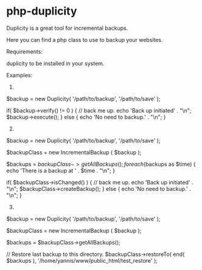 # php-duplicity

Duplicity is a great tool for incremental backups.

Here you can find a php class to use to backup your websites.

Requirements:

duplicity to be installed in your system.

Examples:

1)

$backup = new Duplicity( '/path/to/backup', '/path/to/save' );

if( $backup->verify()  != 0 ) {
    // back me up.
    echo 'Back up initiated' . "\n";
    $backup->execute();
}
else {
    echo 'No need to backup.' . "\n";
}

2)

$backup = new Duplicity( '/path/to/backup', '/path/to/save' );

$backupClass = new IncrementalBackup ( $backup );

$backups = $backupClass->getAllBackups();
foreach ($backups as $time) {
    echo 'There is a backup at ' . $time . "\n";
}

if( $backupClass->isChanged() ) {
    // back me up.
    echo 'Back up initiated' . "\n";
    $backupClass->createBackup();
}
else {
    echo 'No need to backup.' . "\n";
}

3)

$backup = new Duplicity( '/path/to/backup', '/path/to/save' );

$backupClass = new IncrementalBackup ( $backup );

$backups = $backupClass->getAllBackups();

// Restore last backup to this directory.
$backupClass->restoreTo( end( $backups ), '/home/yannis/www/public_html/test_restore' );